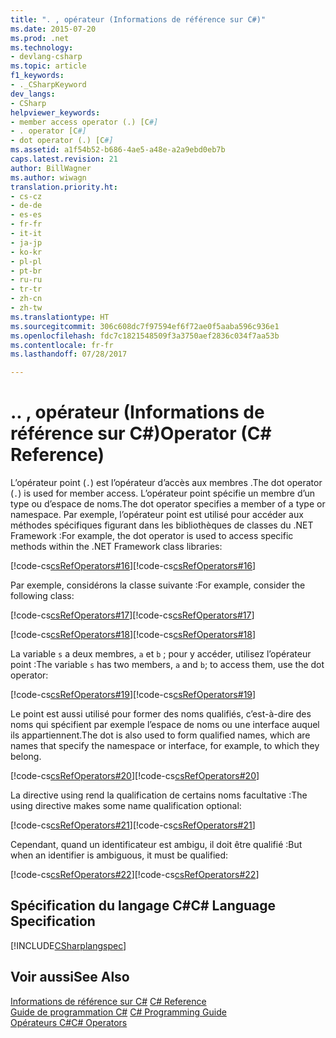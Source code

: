 ```yaml
---
title: ". , opérateur (Informations de référence sur C#)"
ms.date: 2015-07-20
ms.prod: .net
ms.technology:
- devlang-csharp
ms.topic: article
f1_keywords:
- ._CSharpKeyword
dev_langs:
- CSharp
helpviewer_keywords:
- member access operator (.) [C#]
- . operator [C#]
- dot operator (.) [C#]
ms.assetid: a1f54b52-b686-4ae5-a48e-a2a9ebd0eb7b
caps.latest.revision: 21
author: BillWagner
ms.author: wiwagn
translation.priority.ht:
- cs-cz
- de-de
- es-es
- fr-fr
- it-it
- ja-jp
- ko-kr
- pl-pl
- pt-br
- ru-ru
- tr-tr
- zh-cn
- zh-tw
ms.translationtype: HT
ms.sourcegitcommit: 306c608dc7f97594ef6f72ae0f5aaba596c936e1
ms.openlocfilehash: fdc7c1821548509f3a3750aef2836c034f7aa53b
ms.contentlocale: fr-fr
ms.lasthandoff: 07/28/2017

---
```

# <a name="-operator-c-reference"></a><span data-ttu-id="bd892-103">.</span><span class="sxs-lookup"><span data-stu-id="bd892-103">.</span></span> <span data-ttu-id="bd892-104">, opérateur (Informations de référence sur C#)</span><span class="sxs-lookup"><span data-stu-id="bd892-104">Operator (C# Reference)</span></span>
<span data-ttu-id="bd892-105">L’opérateur point (`.`) est l’opérateur d’accès aux membres .</span><span class="sxs-lookup"><span data-stu-id="bd892-105">The dot operator (`.`) is used for member access.</span></span> <span data-ttu-id="bd892-106">L’opérateur point spécifie un membre d’un type ou d’espace de noms.</span><span class="sxs-lookup"><span data-stu-id="bd892-106">The dot operator specifies a member of a type or namespace.</span></span> <span data-ttu-id="bd892-107">Par exemple, l’opérateur point est utilisé pour accéder aux méthodes spécifiques figurant dans les bibliothèques de classes du .NET Framework :</span><span class="sxs-lookup"><span data-stu-id="bd892-107">For example, the dot operator is used to access specific methods within the .NET Framework class libraries:</span></span>  
  
 <span data-ttu-id="bd892-108">[!code-cs[csRefOperators#16](../../../csharp/language-reference/operators/codesnippet/CSharp/member-access-operator_1.cs)]</span><span class="sxs-lookup"><span data-stu-id="bd892-108">[!code-cs[csRefOperators#16](../../../csharp/language-reference/operators/codesnippet/CSharp/member-access-operator_1.cs)]</span></span>  
  
 <span data-ttu-id="bd892-109">Par exemple, considérons la classe suivante :</span><span class="sxs-lookup"><span data-stu-id="bd892-109">For example, consider the following class:</span></span>  
  
 <span data-ttu-id="bd892-110">[!code-cs[csRefOperators#17](../../../csharp/language-reference/operators/codesnippet/CSharp/member-access-operator_2.cs)]</span><span class="sxs-lookup"><span data-stu-id="bd892-110">[!code-cs[csRefOperators#17](../../../csharp/language-reference/operators/codesnippet/CSharp/member-access-operator_2.cs)]</span></span>  
  
 <span data-ttu-id="bd892-111">[!code-cs[csRefOperators#18](../../../csharp/language-reference/operators/codesnippet/CSharp/member-access-operator_3.cs)]</span><span class="sxs-lookup"><span data-stu-id="bd892-111">[!code-cs[csRefOperators#18](../../../csharp/language-reference/operators/codesnippet/CSharp/member-access-operator_3.cs)]</span></span>  
  
 <span data-ttu-id="bd892-112">La variable `s` a deux membres, `a` et `b` ; pour y accéder, utilisez l’opérateur point :</span><span class="sxs-lookup"><span data-stu-id="bd892-112">The variable `s` has two members, `a` and `b`; to access them, use the dot operator:</span></span>  
  
 <span data-ttu-id="bd892-113">[!code-cs[csRefOperators#19](../../../csharp/language-reference/operators/codesnippet/CSharp/member-access-operator_4.cs)]</span><span class="sxs-lookup"><span data-stu-id="bd892-113">[!code-cs[csRefOperators#19](../../../csharp/language-reference/operators/codesnippet/CSharp/member-access-operator_4.cs)]</span></span>  
  
 <span data-ttu-id="bd892-114">Le point est aussi utilisé pour former des noms qualifiés, c’est-à-dire des noms qui spécifient par exemple l’espace de noms ou une interface auquel ils appartiennent.</span><span class="sxs-lookup"><span data-stu-id="bd892-114">The dot is also used to form qualified names, which are names that specify the namespace or interface, for example, to which they belong.</span></span>  
  
 <span data-ttu-id="bd892-115">[!code-cs[csRefOperators#20](../../../csharp/language-reference/operators/codesnippet/CSharp/member-access-operator_5.cs)]</span><span class="sxs-lookup"><span data-stu-id="bd892-115">[!code-cs[csRefOperators#20](../../../csharp/language-reference/operators/codesnippet/CSharp/member-access-operator_5.cs)]</span></span>  
  
 <span data-ttu-id="bd892-116">La directive using rend la qualification de certains noms facultative :</span><span class="sxs-lookup"><span data-stu-id="bd892-116">The using directive makes some name qualification optional:</span></span>  
  
 <span data-ttu-id="bd892-117">[!code-cs[csRefOperators#21](../../../csharp/language-reference/operators/codesnippet/CSharp/member-access-operator_6.cs)]</span><span class="sxs-lookup"><span data-stu-id="bd892-117">[!code-cs[csRefOperators#21](../../../csharp/language-reference/operators/codesnippet/CSharp/member-access-operator_6.cs)]</span></span>  
  
 <span data-ttu-id="bd892-118">Cependant, quand un identificateur est ambigu, il doit être qualifié :</span><span class="sxs-lookup"><span data-stu-id="bd892-118">But when an identifier is ambiguous, it must be qualified:</span></span>  
  
 <span data-ttu-id="bd892-119">[!code-cs[csRefOperators#22](../../../csharp/language-reference/operators/codesnippet/CSharp/member-access-operator_7.cs)]</span><span class="sxs-lookup"><span data-stu-id="bd892-119">[!code-cs[csRefOperators#22](../../../csharp/language-reference/operators/codesnippet/CSharp/member-access-operator_7.cs)]</span></span>  
  
## <a name="c-language-specification"></a><span data-ttu-id="bd892-120">Spécification du langage C#</span><span class="sxs-lookup"><span data-stu-id="bd892-120">C# Language Specification</span></span>  
 [!INCLUDE[CSharplangspec](~/includes/csharplangspec-md.md)]  
  
## <a name="see-also"></a><span data-ttu-id="bd892-121">Voir aussi</span><span class="sxs-lookup"><span data-stu-id="bd892-121">See Also</span></span>  
 <span data-ttu-id="bd892-122">[Informations de référence sur C#](../../../csharp/language-reference/index.md) </span><span class="sxs-lookup"><span data-stu-id="bd892-122">[C# Reference](../../../csharp/language-reference/index.md) </span></span>  
 <span data-ttu-id="bd892-123">[Guide de programmation C#](../../../csharp/programming-guide/index.md) </span><span class="sxs-lookup"><span data-stu-id="bd892-123">[C# Programming Guide](../../../csharp/programming-guide/index.md) </span></span>  
 [<span data-ttu-id="bd892-124">Opérateurs C#</span><span class="sxs-lookup"><span data-stu-id="bd892-124">C# Operators</span></span>](../../../csharp/language-reference/operators/index.md)

